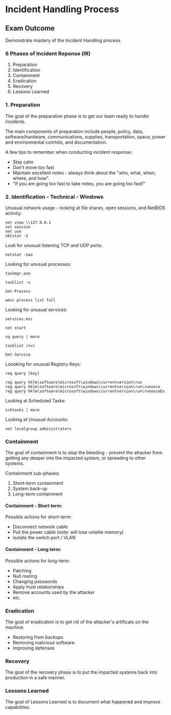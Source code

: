 # Incident Handling Process

## Exam Outcome

Demonstrate mastery of the Incident Handling process.

### 6 Phases of Incident Reponse (IR)

1. Preparation
2. Identification
3. Containment
4. Eradication
5. Recovery
6. Lessons Learned

### 1. Preparation

The goal of the preparation phase is to get our team ready to handle incidents.

The main components of preparation include people, policy, data, software/hardware, communications, supplies, transportation, space, power and environmental conrtols, and documentation.

A few tips to remember when conducting incident response:

- Stay calm
- Don't move too fast
- Maintain excellent notes - always think about the "who, what, when, where, and how".
- "If you are going too fast to take notes, you are going too fast!"

### 2. Identification - Technical - Windows

Unusual network usage - looking at file shares, open sessions, and NetBIOS activity:

```
net view \\127.0.0.1
net session
net use
nbtstat -S
```

Look for unusual listening TCP and UDP ports:

```
netstat -nao
```

Looking for unusual processes:

```
taskmgr.exe
```

```
tasklist -v
```

```
Get-Process
```

```
wmic process list full
```

Looking for unusual services:

```
services.msc
```

```
net start
```

```
sq query | more
```

```
tasklist /svc
```

```
Get-Service
```

Loooking for unusual Registry Keys:

```
req query [key]
```

```
reg query hklm\software\microsoft\windows\currentversion\run
reg query hklm\software\microsoft\windows\currentversion\run\runonce
reg query hklm\software\microsoft\windows\currentversion\run\runonceEx
```

Looking at Scheduled Tasks:

```
schtasks | more
```

Looking at Unusual Accounts:

```
net localgroup administrators
```

### Containment

The goal of containment is to stop the bleeding - prevent the attacker from getting any deeper into the impacted system, or spreading to other systems.

Containment sub-phases:

1. Short-term containment
2. System back-up
3. Long-term containment

#### Containment - Short term:

Possible actions for short-term:

- Disconnect network cable
- Pull the power cable (note: will lose volatile memory)
- Isolate the switch port / VLAN

#### Containment - Long term:

Possible actions for long-term:

- Patching
- Null routing
- Changing passwords
- Apply trust relationships
- Remove accounts used by the attacker
- etc.

### Eradication

The goal of eradication is to get rid of the attacker's artificats on the machine.

- Restoring from backups
- Removing malicious software
- Improving defenses

### Recovery

The goal of the recovery phase is to put the impacted systems back into production in a safe manner.

### Lessons Learned

The goal of Lessons Learned is to document what happened and improve capabilities.











